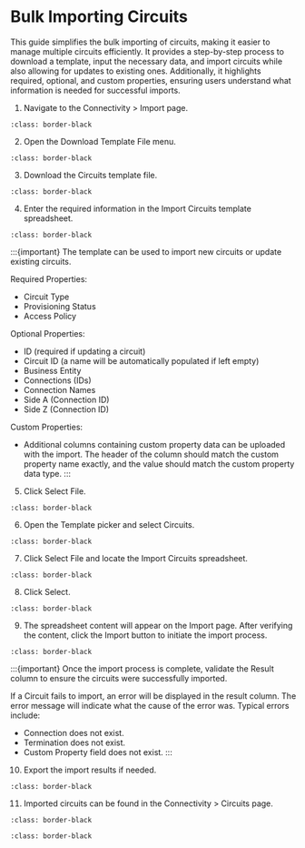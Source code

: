 # Bulk Importing Circuits

This guide simplifies the bulk importing of circuits, making it easier to manage multiple circuits efficiently. It provides a step-by-step process to download a template, input the necessary data, and import circuits while also allowing for updates to existing ones. Additionally, it highlights required, optional, and custom properties, ensuring users understand what information is needed for successful imports.

1.	Navigate to the Connectivity > Import page.

```{image} /product/connectivity/media/bulk-import-connections/image1.jpeg
:class: border-black
```

2.	Open the Download Template File menu.

```{image} /product/connectivity/media/bulk-import-connections/image2.jpeg
:class: border-black
```

3.	Download the Circuits template file.

```{image} /product/connectivity/media/bulk-import-connections/image3.jpeg
:class: border-black
```

4.	Enter the required information in the Import Circuits template spreadsheet.

```{image} /product/connectivity/media/bulk-import-connections/image4.jpeg
:class: border-black
```

:::{important}
The template can be used to import new circuits or update existing circuits.

Required Properties:
- Circuit Type
- Provisioning Status
- Access Policy

Optional Properties:
- ID (required if updating a circuit)
- Circuit ID (a name will be automatically populated if left empty)
- Business Entity
- Connections (IDs)
- Connection Names
- Side A (Connection ID)
- Side Z (Connection ID)

Custom Properties:
- Additional columns containing custom property data can be uploaded with the import. The header of the column should match the custom property name exactly, and the value should match the custom property data type.
:::

5.	Click Select File.

```{image} /product/connectivity/media/bulk-import-connections/image5.jpeg
:class: border-black
```

6.	Open the Template picker and select Circuits.

```{image} /product/connectivity/media/bulk-import-connections/image6.jpeg
:class: border-black
```

7.	Click Select File and locate the Import Circuits spreadsheet.

```{image} /product/connectivity/media/bulk-import-connections/image7.jpeg
:class: border-black
```

8.	Click Select.

```{image} /product/connectivity/media/bulk-import-connections/image8.jpeg
:class: border-black
```

9.	The spreadsheet content will appear on the Import page. After verifying the content, click the Import button to initiate the import process.

```{image} /product/connectivity/media/bulk-import-connections/image9.jpeg
:class: border-black
```

:::{important}
Once the import process is complete, validate the Result column to ensure the circuits were successfully imported.

If a Circuit fails to import, an error will be displayed in the result column. The error message will indicate what the cause of the error was. Typical errors include:
- Connection does not exist.
- Termination does not exist.
- Custom Property field does not exist.
:::

10.	Export the import results if needed.

```{image} /product/connectivity/media/bulk-import-connections/image10.jpeg
:class: border-black
```

11.	Imported circuits can be found in the Connectivity > Circuits page.

```{image} /product/connectivity/media/bulk-import-connections/image11.jpeg
:class: border-black
```

```{image} /product/connectivity/media/bulk-import-connections/image12.jpeg
:class: border-black
```
